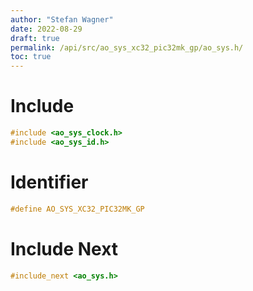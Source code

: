 ```yaml
---
author: "Stefan Wagner"
date: 2022-08-29
draft: true
permalink: /api/src/ao_sys_xc32_pic32mk_gp/ao_sys.h/
toc: true
---
```


# Include

```c
#include <ao_sys_clock.h>
#include <ao_sys_id.h>
```

# Identifier

```c
#define AO_SYS_XC32_PIC32MK_GP
```

# Include Next

```c
#include_next <ao_sys.h>
```
